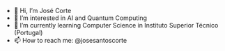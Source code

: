 - 👋 Hi, I’m José Corte
- 👀 I’m interested in AI and Quantum Computing
- 🌱 I’m currently learning Computer Science in Instituto Superior Técnico (Portugal)
- 📫 How to reach me: @josesantoscorte

<!---
josesantoscorte/josesantoscorte is a ✨ special ✨ repository because its `README.md` (this file) appears on your GitHub profile.
You can click the Preview link to take a look at your changes.
--->
